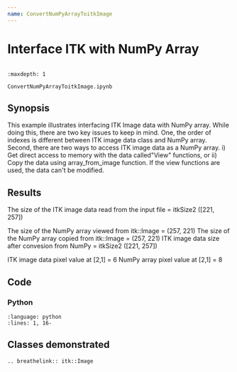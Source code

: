 ```yaml
---
name: ConvertNumPyArrayToitkImage
---
```


# Interface ITK with NumPy Array

```{index} single: Image
```

```{toctree}
:maxdepth: 1

ConvertNumPyArrayToitkImage.ipynb
```

## Synopsis

This example illustrates interfacing ITK Image data with NumPy array.
While doing this, there are two key issues to keep in mind. One, the order of
indexes is different between ITK image data class and NumPy array.
Second, there are two ways to access ITK image data as a NumPy array.
i) Get direct access to memory with the data called"View" functions, or
ii) Copy the data using array_from_image function. If the view functions are used,
the data can't be modified.

## Results

The size of the ITK image data read from the input file  = itkSize2 (\[221, 257\])

The size of the NumPy array viewed from itk::Image = (257, 221)
The size of the NumPy array copied from itk::Image = (257, 221)
ITK image data size after convesion from NumPy = itkSize2 (\[221, 257\])

ITK image data pixel value at \[2,1\] = 6
NumPy array pixel value at \[2,1\] = 8

## Code

### Python

```{literalinclude} Code.py
:language: python
:lines: 1, 16-
```

## Classes demonstrated

```{eval-rst}
.. breathelink:: itk::Image
```
